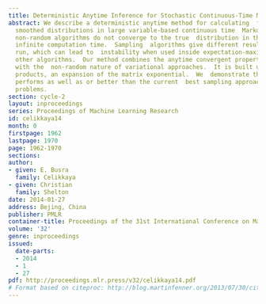 ```yaml
---
title: Deterministic Anytime Inference for Stochastic Continuous-Time Markov Processes
abstract: We describe a deterministic anytime method for calculating  filtered and
  smoothed distributions in large variable-based continuous time  Markov processes.  Prior
  non-random algorithms do not converge to the true  distribution in the limit of
  infinite computation time.  Sampling  algorithms give different results each time
  run, which can lead to  instability when used inside expectation-maximization or
  other algorithms.  Our method combines the anytime convergent properties of sampling
  with the  non-random nature of variational approaches.  It is built upon a sum of  time-ordered
  products, an expansion of the matrix exponential.  We  demonstrate that our method
  performs as well as or better than the current  best sampling approaches on benchmark
  problems.
section: cycle-2
layout: inproceedings
series: Proceedings of Machine Learning Research
id: celikkaya14
month: 0
firstpage: 1962
lastpage: 1970
page: 1962-1970
sections: 
author:
- given: E. Busra
  family: Celikkaya
- given: Christian
  family: Shelton
date: 2014-01-27
address: Bejing, China
publisher: PMLR
container-title: Proceedings of the 31st International Conference on Machine Learning
volume: '32'
genre: inproceedings
issued:
  date-parts:
  - 2014
  - 1
  - 27
pdf: http://proceedings.mlr.press/v32/celikkaya14.pdf
# Format based on citeproc: http://blog.martinfenner.org/2013/07/30/citeproc-yaml-for-bibliographies/
---
```

